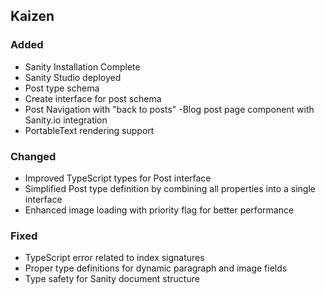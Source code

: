 ## Kaizen

### Added
- Sanity Installation Complete
- Sanity Studio deployed
- Post type schema
- Create interface for post schema
- Post Navigation with "back to posts"
-Blog post page component with Sanity.io integration
- PortableText rendering support

### Changed

- Improved TypeScript types for Post interface
- Simplified Post type definition by combining all properties into a single interface
- Enhanced image loading with priority flag for better performance

### Fixed

- TypeScript error related to index signatures
- Proper type definitions for dynamic paragraph and image fields
- Type safety for Sanity document structure
